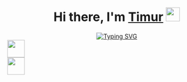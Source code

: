 <h1 align="center">Hi there, I'm <a href="https://timur-jafarov.ru/" target="_blank">Timur</a>
<img src="https://github.com/blackcater/blackcater/raw/main/images/Hi.gif" height="32"/></h1>
<div align="center">
  <a href="https://git.io/typing-svg"><img src="https://readme-typing-svg.demolab.com?font=Fira+Code&duration=2000&pause=2000&random=false&width=326&lines=%3Ch2%3EFrontend+Developer%3C%2Fh2%3E" alt="Typing SVG" />
</div>

<div>
  <img margin="0px 20px 0px 0px" height="40" width="40" src="https://cdn.simpleicons.org/javascript/#F7DF1E" /> <div display="inline" width="30" height="1"></div> <img height="40" width="40" src="https://cdn.simpleicons.org/wordpress/#21759B" />
</div>
